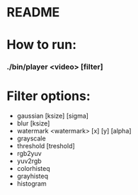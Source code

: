 # README

# How to run:
### ./bin/player \<video> \[filter]

# Filter options:
- gaussian \[ksize] \[sigma]
- blur \[ksize]
- watermark \<watermark> \[x] \[y] \[alpha]
- grayscale 
- threshold \[treshold]
- rgb2yuv
- yuv2rgb
- colorhisteq
- grayhisteq
- histogram